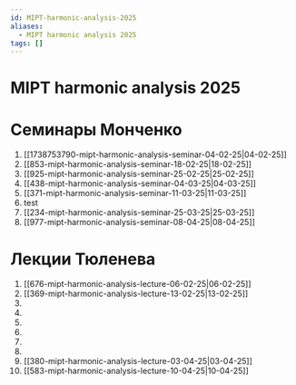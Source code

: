```yaml
---
id: MIPT-harmonic-analysis-2025
aliases:
  - MIPT harmonic analysis 2025
tags: []
---
```


# MIPT harmonic analysis 2025

# Семинары Монченко

1. [[1738753790-mipt-harmonic-analysis-seminar-04-02-25|04-02-25]]
2. [[853-mipt-harmonic-analysis-seminar-18-02-25|18-02-25]]
3. [[925-mipt-harmonic-analysis-seminar-25-02-25|25-02-25]]
4. [[438-mipt-harmonic-analysis-seminar-04-03-25|04-03-25]]
5. [[371-mipt-harmonic-analysis-seminar-11-03-25|11-03-25]]
6. test
7. [[234-mipt-harmonic-analysis-seminar-25-03-25|25-03-25]]
8. [[977-mipt-harmonic-analysis-seminar-08-04-25|08-04-25]]

# Лекции Тюленева

1. [[676-mipt-harmonic-analysis-lecture-06-02-25|06-02-25]]
2. [[369-mipt-harmonic-analysis-lecture-13-02-25|13-02-25]]
3.
4.
5.
6.
7.
8.
9. [[380-mipt-harmonic-analysis-lecture-03-04-25|03-04-25]]
10. [[583-mipt-harmonic-analysis-lecture-10-04-25|10-04-25]]
